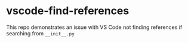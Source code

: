# vscode-find-references
This repo demonstrates an issue with VS Code not finding references if searching from `__init__.py`
